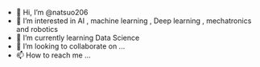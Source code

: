 - 👋 Hi, I’m @natsuo206
- 👀 I’m interested in AI , machine learning , Deep learning , mechatronics and robotics 
- 🌱 I’m currently learning  Data Science 
- 💞️ I’m looking to collaborate on ...
- 📫 How to reach me ...

<!---
natsuo206/natsuo206 is a ✨ special ✨ repository because its `README.md` (this file) appears on your GitHub profile.
You can click the Preview link to take a look at your changes.
--->
